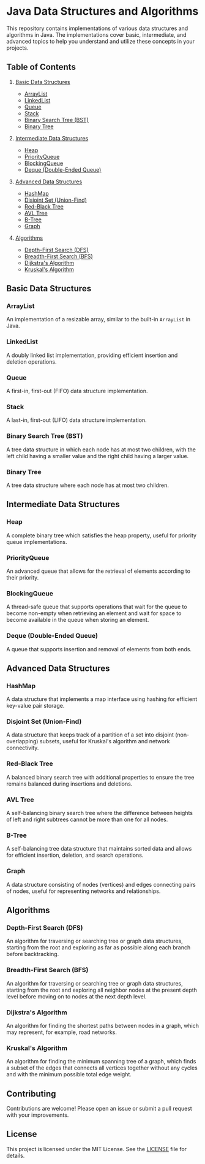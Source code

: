 # Java Data Structures and Algorithms

This repository contains implementations of various data structures and algorithms in Java. The implementations cover basic, intermediate, and advanced topics to help you understand and utilize these concepts in your projects.

## Table of Contents

1. [Basic Data Structures](#basic-data-structures)
   - [ArrayList](#arraylist)
   - [LinkedList](#linkedlist)
   - [Queue](#queue)
   - [Stack](#stack)
   - [Binary Search Tree (BST)](#binary-search-tree-bst)
   - [Binary Tree](#binary-tree)

2. [Intermediate Data Structures](#intermediate-data-structures)
   - [Heap](#heap)
   - [PriorityQueue](#priorityqueue)
   - [BlockingQueue](#blockingqueue)
   - [Deque (Double-Ended Queue)](#deque-double-ended-queue)

3. [Advanced Data Structures](#advanced-data-structures)
   - [HashMap](#hashmap)
   - [Disjoint Set (Union-Find)](#disjoint-set-union-find)
   - [Red-Black Tree](#red-black-tree)
   - [AVL Tree](#avl-tree)
   - [B-Tree](#b-tree)
   - [Graph](#graph)

4. [Algorithms](#algorithms)
   - [Depth-First Search (DFS)](#depth-first-search-dfs)
   - [Breadth-First Search (BFS)](#breadth-first-search-bfs)
   - [Dijkstra's Algorithm](#dijkstras-algorithm)
   - [Kruskal's Algorithm](#kruskals-algorithm)

## Basic Data Structures

### ArrayList
An implementation of a resizable array, similar to the built-in `ArrayList` in Java.

### LinkedList
A doubly linked list implementation, providing efficient insertion and deletion operations.

### Queue
A first-in, first-out (FIFO) data structure implementation.

### Stack
A last-in, first-out (LIFO) data structure implementation.

### Binary Search Tree (BST)
A tree data structure in which each node has at most two children, with the left child having a smaller value and the right child having a larger value.

### Binary Tree
A tree data structure where each node has at most two children.

## Intermediate Data Structures

### Heap
A complete binary tree which satisfies the heap property, useful for priority queue implementations.

### PriorityQueue
An advanced queue that allows for the retrieval of elements according to their priority.

### BlockingQueue
A thread-safe queue that supports operations that wait for the queue to become non-empty when retrieving an element and wait for space to become available in the queue when storing an element.

### Deque (Double-Ended Queue)
A queue that supports insertion and removal of elements from both ends.

## Advanced Data Structures

### HashMap
A data structure that implements a map interface using hashing for efficient key-value pair storage.

### Disjoint Set (Union-Find)
A data structure that keeps track of a partition of a set into disjoint (non-overlapping) subsets, useful for Kruskal's algorithm and network connectivity.

### Red-Black Tree
A balanced binary search tree with additional properties to ensure the tree remains balanced during insertions and deletions.

### AVL Tree
A self-balancing binary search tree where the difference between heights of left and right subtrees cannot be more than one for all nodes.

### B-Tree
A self-balancing tree data structure that maintains sorted data and allows for efficient insertion, deletion, and search operations.

### Graph
A data structure consisting of nodes (vertices) and edges connecting pairs of nodes, useful for representing networks and relationships.

## Algorithms

### Depth-First Search (DFS)
An algorithm for traversing or searching tree or graph data structures, starting from the root and exploring as far as possible along each branch before backtracking.

### Breadth-First Search (BFS)
An algorithm for traversing or searching tree or graph data structures, starting from the root and exploring all neighbor nodes at the present depth level before moving on to nodes at the next depth level.

### Dijkstra's Algorithm
An algorithm for finding the shortest paths between nodes in a graph, which may represent, for example, road networks.

### Kruskal's Algorithm
An algorithm for finding the minimum spanning tree of a graph, which finds a subset of the edges that connects all vertices together without any cycles and with the minimum possible total edge weight.

## Contributing

Contributions are welcome! Please open an issue or submit a pull request with your improvements.

## License

This project is licensed under the MIT License. See the [LICENSE](LICENSE) file for details.
